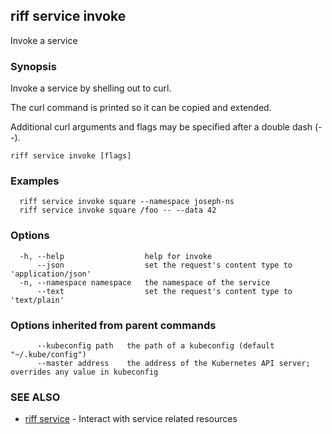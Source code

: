## riff service invoke

Invoke a service

### Synopsis

Invoke a service by shelling out to curl.

The curl command is printed so it can be copied and extended.

Additional curl arguments and flags may be specified after a double dash (--).

```
riff service invoke [flags]
```

### Examples

```
  riff service invoke square --namespace joseph-ns
  riff service invoke square /foo -- --data 42
```

### Options

```
  -h, --help                  help for invoke
      --json                  set the request's content type to 'application/json'
  -n, --namespace namespace   the namespace of the service
      --text                  set the request's content type to 'text/plain'
```

### Options inherited from parent commands

```
      --kubeconfig path   the path of a kubeconfig (default "~/.kube/config")
      --master address    the address of the Kubernetes API server; overrides any value in kubeconfig
```

### SEE ALSO

* [riff service](riff_service.md)	 - Interact with service related resources

